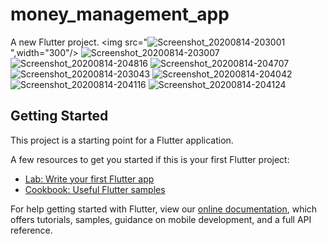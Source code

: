 # money_management_app

A new Flutter project.
<img
src="![Screenshot_20200814-203001](https://user-images.githubusercontent.com/69633823/90268622-eb17ce80-de74-11ea-9400-b0c1a179d290.jpeg)",width="300"/>
![Screenshot_20200814-203007](https://user-images.githubusercontent.com/69633823/90268635-f2d77300-de74-11ea-8ba9-c5e68eccf671.jpeg)
![Screenshot_20200814-204816](https://user-images.githubusercontent.com/69633823/90268691-097dca00-de75-11ea-80e0-a0c9b64ec8d0.jpeg)
![Screenshot_20200814-204707](https://user-images.githubusercontent.com/69633823/90268700-0c78ba80-de75-11ea-8ef4-505e43be5b8e.jpeg)
![Screenshot_20200814-203043](https://user-images.githubusercontent.com/69633823/90268713-0edb1480-de75-11ea-9552-e0fb09bcedbd.jpeg)
![Screenshot_20200814-204042](https://user-images.githubusercontent.com/69633823/90268737-169ab900-de75-11ea-8197-43b63823e2be.jpeg)
![Screenshot_20200814-204116](https://user-images.githubusercontent.com/69633823/90268741-18fd1300-de75-11ea-9f84-ad506154a4df.jpeg)
![Screenshot_20200814-204124](https://user-images.githubusercontent.com/69633823/90268747-1ac6d680-de75-11ea-8497-47b3642f1be9.jpeg)


## Getting Started

This project is a starting point for a Flutter application.

A few resources to get you started if this is your first Flutter project:

- [Lab: Write your first Flutter app](https://flutter.dev/docs/get-started/codelab)
- [Cookbook: Useful Flutter samples](https://flutter.dev/docs/cookbook)

For help getting started with Flutter, view our
[online documentation](https://flutter.dev/docs), which offers tutorials,
samples, guidance on mobile development, and a full API reference.
